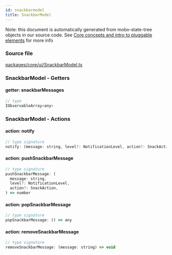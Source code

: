 ```yaml
---
id: snackbarmodel
title: SnackbarModel
---
```


Note: this document is automatically generated from mobx-state-tree objects in
our source code. See
[Core concepts and intro to pluggable elements](/docs/developer_guide/) for more
info

### Source file

[packages/core/ui/SnackbarModel.ts](https://github.com/GMOD/jbrowse-components/blob/main/packages/core/ui/SnackbarModel.ts)

### SnackbarModel - Getters

#### getter: snackbarMessages

```js
// type
IObservableArray<any>
```

### SnackbarModel - Actions

#### action: notify

```js
// type signature
notify: (message: string, level?: NotificationLevel, action?: SnackAction) => void
```

#### action: pushSnackbarMessage

```js
// type signature
pushSnackbarMessage: (
  message: string,
  level?: NotificationLevel,
  action?: SnackAction,
) => number
```

#### action: popSnackbarMessage

```js
// type signature
popSnackbarMessage: () => any
```

#### action: removeSnackbarMessage

```js
// type signature
removeSnackbarMessage: (message: string) => void
```
